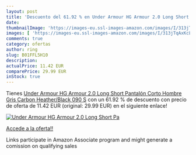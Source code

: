 ```yaml
---
layout: post
title: 'Descuento del 61.92 % en Under Armour HG Armour 2.0 Long Short Pa'
date: 
thumbnailImage: 'https://images-eu.ssl-images-amazon.com/images/I/313jTqAxKcL._SL200_.jpg'
images: [ 'https://images-eu.ssl-images-amazon.com/images/I/313jTqAxKcL._SL200_.jpg' ]
comments: true
category: ofertas
author: ring
slug: B01FFL5H10
description:
actualPrice: 11.42 EUR
comparePrice: 29.99 EUR
inStock: true
---
```


Tienes [Under Armour HG Armour 2.0 Long Short Pantalón Corto  Hombre  Gris  Carbon Heather/Black 090   S](https://www.amazon.es/dp/B01FFL5H10/?tag=tolees-21) con un 61.92 % de descuento con precio de oferta de 11.42 EUR (original: 29.99 EUR) en el siguiente enlace!

[![Under Armour HG Armour 2.0 Long Short Pa](https://images-eu.ssl-images-amazon.com/images/I/313jTqAxKcL._SL200_.jpg)](https://www.amazon.es/dp/B01FFL5H10/?tag=tolees-21)

[Accede a la oferta!!](https://www.amazon.es/dp/B01FFL5H10/?tag=tolees-21)

Links participate in Amazon Associate program and might generate a comission on qualifying sales


